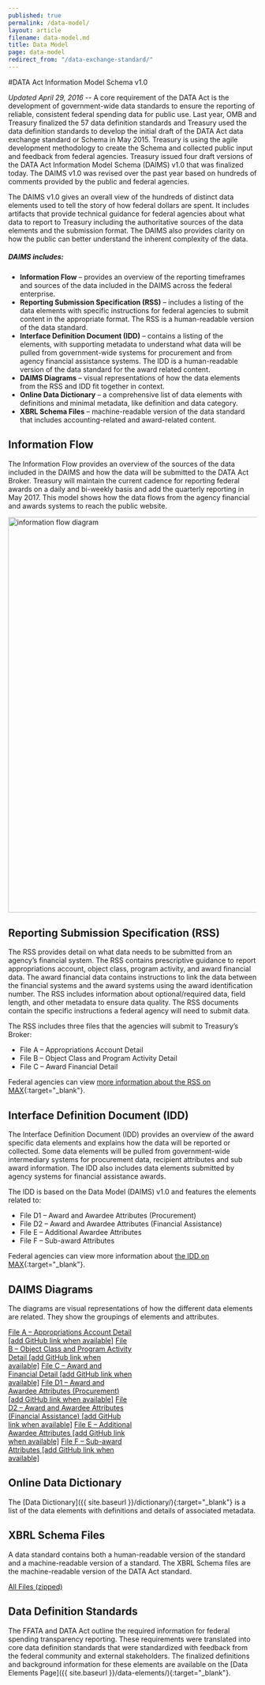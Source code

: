 ```yaml
---
published: true
permalink: /data-model/
layout: article
filename: data-model.md
title: Data Model
page: data-model
redirect_from: "/data-exchange-standard/"
---
```


#DATA Act Information Model Schema v1.0

_Updated April 29, 2016_ -- A core requirement of the DATA Act is the development of government-wide data standards to ensure the reporting of reliable, consistent federal spending data for public use. Last year, OMB and Treasury finalized the 57 data definition standards and Treasury used the data definition standards to develop the initial draft of the DATA Act data exchange standard or Schema in May 2015. Treasury is using the agile development methodology to create the Schema and collected public input and feedback from federal agencies. Treasury issued four draft versions of the DATA Act Information Model Schema (DAIMS) v1.0 that was finalized today. The DAIMS v1.0 was revised over the past year based on hundreds of comments provided by the public and federal agencies. 

The DAIMS v1.0 gives an overall view of the hundreds of distinct data elements used to tell the story of how federal dollars are spent. It includes artifacts that provide technical guidance for federal agencies about what data to report to Treasury including the authoritative sources of the data elements and the submission format. The DAIMS also provides clarity on how the public can better understand the inherent complexity of the data.

##### DAIMS includes:
 - **Information Flow** – provides an overview of the reporting timeframes and sources of the data included in the DAIMS across the federal enterprise. 
 - **Reporting Submission Specification (RSS)** – includes a listing of the data elements with specific instructions for federal agencies to submit content in the appropriate format. The RSS is a human-readable version of the data standard. 
 - **Interface Definition Document (IDD)** – contains a listing of the elements, with supporting metadata to understand what data will be pulled from government-wide systems for procurement and from agency financial assistance systems. The IDD is a human-readable version of the data standard for the award related content.
 - **DAIMS Diagrams** – visual representations of how the data elements from the RSS and IDD fit together in context.  
 - **Online Data Dictionary** – a comprehensive list of data elements with definitions and minimal metadata, like definition and data category.
 - **XBRL Schema Files** – machine-readable version of the data standard that includes accounting-related and award-related content.

## Information Flow

The Information Flow provides an overview of the sources of the data included in the DAIMS and how the data will be submitted to the DATA Act Broker. Treasury will maintain the current cadence for reporting federal awards on a daily and bi-weekly basis and add the quarterly reporting in May 2017. This model shows how the data flows from the agency financial and awards systems to reach the public website.  

<img width="800" src="{{ site.baseurl }}/assets/img/informationflow.png" title="information flow diagram" /> 

## Reporting Submission Specification (RSS)

The RSS provides detail on what data needs to be submitted from an agency’s financial system.  The RSS contains prescriptive guidance to report appropriations account, object class, program activity, and award financial data.  The award financial data contains instructions to link the data between the financial systems and the award systems using the award identification number.  The RSS  includes information about optional/required data, field length,  and other metadata to ensure data quality.  The RSS documents contain the specific instructions a federal agency will need to submit data. 

The RSS includes three files that the agencies will submit to Treasury’s Broker:

- File A – Appropriations Account Detail 
- File B – Object Class and Program Activity Detail
- File C – Award Financial Detail 

Federal agencies can view [more information about the RSS on MAX](https://community.max.gov/download/attachments/754091528/DAIMS_RSS_v1.0_04292016.xlsx?api=v2){:target="_blank"}.

## Interface Definition Document (IDD)

The Interface Definition Document (IDD) provides an overview of the award specific data elements and explains how the data will be reported or collected. Some data elements will be pulled from government-wide intermediary systems for procurement data, recipient attributes and sub award information.  The IDD also includes data elements submitted by agency systems for financial assistance awards. 

The IDD is based on the Data Model (DAIMS) v1.0 and features the elements related to:

- File D1 – Award and Awardee Attributes (Procurement)
- File D2 – Award and Awardee Attributes (Financial Assistance)
- File E – Additional Awardee Attributes
- File F – Sub-award Attributes

Federal agencies can view more information about [the IDD on MAX](https://community.max.gov/download/attachments/754091528/DAIMS_IDD_v1.0_04292016.xlsx?api=v2){:target="_blank"}. 

## DAIMS Diagrams

The diagrams are visual representations of how the different data elements are related. They show the groupings of elements and attributes.

<div class="list-group" style="width:50%;">
  <a href="http://fedspendingtransparency.github.io/assets/docs/DAIMS_Diagram-PackageA_v0.7.pdf" target="_blank" class="list-group-item">File A – Appropriations Account Detail [add GitHub link when available]</a>
  <a href="http://fedspendingtransparency.github.io/assets/docs/DAIMS_Diagram-PackageB_v0.7.pdf" target="_blank" class="list-group-item">File B – Object Class and Program Activity Detail [add GitHub link when available]</a>
  <a href="http://fedspendingtransparency.github.io/assets/docs/DAIMS_Diagram-PackageC_v0.7.pdf" target="_blank" class="list-group-item">File C – Award and Financial Detail [add GitHub link when available]</a>
  <a href="http://fedspendingtransparency.github.io/assets/docs/DAIMS_Diagram-PackageD_v0.7.pdf" target="_blank" class="list-group-item">File D1 – Award and Awardee Attributes (Procurement) [add GitHub link when available]</a>
  <a href="http://fedspendingtransparency.github.io/assets/docs/DAIMS_Diagram-PackageE_v0.7.pdf" target="_blank" class="list-group-item">File D2 – Award and Awardee Attributes (Financial Assistance) [add GitHub link when available]</a>
  <a href="http://fedspendingtransparency.github.io/assets/docs/DAIMS_Diagram-PackageE_v0.7.pdf" target="_blank" class="list-group-item">File E – Additional Awardee Attributes [add GitHub link when available]</a>
  <a href="http://fedspendingtransparency.github.io/assets/docs/DAIMS_Diagram-PackageE_v0.7.pdf" target="_blank" class="list-group-item">File F – Sub-award Attributes [add GitHub link when available]</a>
</div>

## Online Data Dictionary
The [Data Dictionary]({{ site.baseurl }}/dictionary/){:target="_blank"} is a list of the data elements with definitions and details of associated metadata.

## XBRL Schema Files

A data standard contains both a human-readable version of the standard and a machine-readable version of a standard. The XBRL Schema files are the machine-readable version of the DATA Act standard.

[All Files (zipped)]({{site.baseurl}}/assets/docs/DAIMS_XBRL_v1.0_04292016.zip) 

## Data Definition Standards

The FFATA and DATA Act outline the required information for federal spending transparency reporting. These requirements were translated into core data definition standards that were standardized with feedback from the federal community and external stakeholders. The finalized definitions and background information for these elements are available on the [Data Elements Page]({{ site.baseurl }}/data-elements/){:target="_blank"}.

